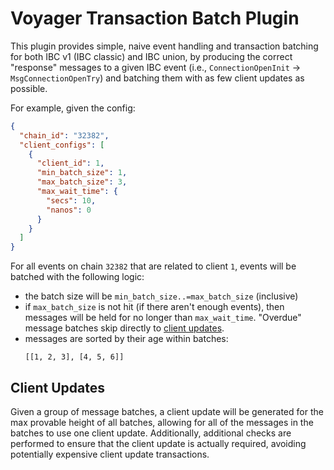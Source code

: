# Voyager Transaction Batch Plugin

This plugin provides simple, naive event handling and transaction batching for both IBC v1 (IBC classic) and IBC union, by producing the correct "response" messages to a given IBC event (i.e., `ConnectionOpenInit` -> `MsgConnectionOpenTry`)  and batching them with as few client updates as possible.

For example, given the config:

```json
{
  "chain_id": "32382",
  "client_configs": [
    {
      "client_id": 1,
      "min_batch_size": 1,
      "max_batch_size": 3,
      "max_wait_time": {
        "secs": 10,
        "nanos": 0
      }
    }
  ]
}
```

For all events on chain `32382` that are related to client `1`, events will be batched with the following logic:

- the batch size will be `min_batch_size..=max_batch_size` (inclusive)
- if `max_batch_size` is not hit (if there aren't enough events), then messages will be held for no longer than `max_wait_time`. "Overdue" message batches skip directly to [client updates](#client-updates).
- messages are sorted by their age within batches:
  ```
  [[1, 2, 3], [4, 5, 6]]
  ```

## Client Updates

Given a group of message batches, a client update will be generated for the max provable height of all batches, allowing for all of the messages in the batches to use one client update. Additionally, additional checks are performed to ensure that the client update is actually required, avoiding potentially expensive client update transactions.
